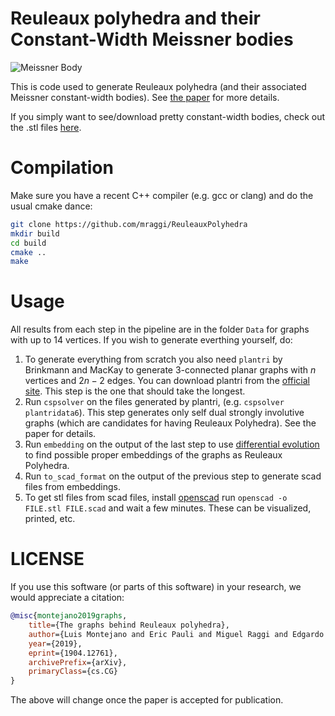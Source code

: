 # Reuleaux polyhedra and their Constant-Width Meissner bodies

![Meissner Body](https://raw.githubusercontent.com/mraggi/ReuleauxPolyhedra/master/meissner1.png "A constant width body")

This is code used to generate Reuleaux polyhedra (and their associated Meissner constant-width bodies). See [the paper](https://arxiv.org/abs/1904.12761) for more details.

If you simply want to see/download pretty constant-width bodies, check out the .stl files [here](https://github.com/mraggi/ReuleauxPolyhedra/tree/master/Data/STL).

# Compilation

Make sure you have a recent C++ compiler (e.g. gcc or clang) and do the usual cmake dance:
```bash
git clone https://github.com/mraggi/ReuleauxPolyhedra
mkdir build
cd build
cmake ..
make
```

# Usage

All results from each step in the pipeline are in the folder `Data` for graphs with up to 14 vertices. If you wish to generate everthing yourself, do:

1. To generate everything from scratch you also need `plantri` by Brinkmann and MacKay to generate 3-connected planar graphs with $n$ vertices and $2n-2$ edges. You can download plantri from the [official site](https://users.cecs.anu.edu.au/~bdm/plantri/). This step is the one that should take the longest.
2. Run `cspsolver` on the files generated by plantri, (e.g. `cspsolver plantridata6`). This step generates only self dual strongly involutive graphs (which are candidates for having Reuleaux Polyhedra). See the paper for details.
3. Run `embedding` on the output of the last step to use [differential evolution](https://en.wikipedia.org/wiki/Differential_evolution) to find possible proper embeddings of the graphs as Reuleaux Polyhedra. 
4. Run `to_scad_format` on the output of the previous step to generate scad files from embeddings.
5. To get stl files from scad files, install [openscad](https://www.openscad.org/) run `openscad -o FILE.stl FILE.scad` and wait a few minutes. These can be visualized, printed, etc.

# LICENSE

If you use this software (or parts of this software) in your research, we would appreciate a citation:
```bibtex
@misc{montejano2019graphs,
    title={The graphs behind Reuleaux polyhedra},
    author={Luis Montejano and Eric Pauli and Miguel Raggi and Edgardo Roldán-Pensado},
    year={2019},
    eprint={1904.12761},
    archivePrefix={arXiv},
    primaryClass={cs.CG}
}
```

The above will change once the paper is accepted for publication.
